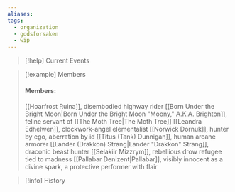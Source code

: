 ```yaml
---
aliases: 
tags:
  - organization
  - godsforsaken
  - wip
---
```

>[!help] Current Events

>[!example] Members
>#### Members:
>[[Hoarfrost Ruina]], disembodied highway rider
>[[Born Under the Bright Moon|Born Under the Bright Moon "Moony," A.K.A. Brighton]], feline servant of [[The Moth Tree|The Moth Tree]]
> [[Leandra Edhelwen]], clockwork-angel elementalist
> [[Norwick Dornuk]], hunter by ego, aberration by id
> [[Titus (Tank) Dunnigan]], human arcane armorer
> [[Lander (Drakkon) Strang|Lander "Drakkon" Strang]], draconic beast hunter
> [[Selakiir Mizzrym]], rebellious drow refugee tied to madness
>  [[Pallabar Denizent|Pallabar]], visibly innocent as a divine spark, a protective performer with flair

>[!info] History
